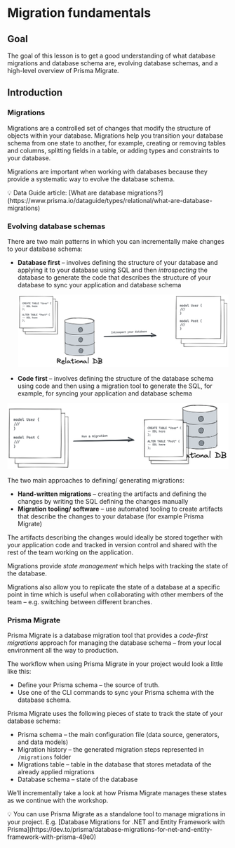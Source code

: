 # Migration fundamentals

## Goal

The goal of this lesson is to get a good understanding of what database migrations and database schema are, evolving database schemas, and a high-level overview of Prisma Migrate.

## Introduction

### Migrations

Migrations are a controlled set of changes that modify the structure of objects within your database. Migrations help you transition your database schema from one state to another, for example, creating or removing tables and columns, splitting fields in a table, or adding types and constraints to your database.

Migrations are important when working with databases because they provide a systematic way to evolve the database schema.

<aside>
💡 Data Guide article: [What are database migrations?](https://www.prisma.io/dataguide/types/relational/what-are-database-migrations)

</aside>

### Evolving database schemas

There are two main patterns in which you can incrementally make changes to your database schema:

- **Database first** – involves defining the structure of your database and applying it to your database using SQL and then *introspecting* the database to generate the code that describes the structure of your database to sync your application and database schema
    
    ![database-first.png](./images/lesson-1-1.png)
    
- **Code first** – involves defining the structure of the database schema using code and then using a migration tool to generate the SQL, for example, for syncing your application and database schema

![migration.png](./images/lesson-1-2.png)

The two main approaches to defining/ generating migrations:

- **Hand-written migrations** – creating the artifacts and defining the changes by writing the SQL defining the changes manually
- **Migration tooling/ software** – use automated tooling to create artifacts that describe the changes to your database (for example Prisma Migrate)

The artifacts describing the changes would ideally be stored together with your application code and tracked in version control and shared with the rest of the team working on the application.

Migrations provide *state management* which helps with tracking the state of the database.

Migrations also allow you to replicate the state of a database at a specific point in time which is useful when collaborating with other members of the team – e.g. switching between different branches.

### Prisma Migrate

Prisma Migrate is a database migration tool that provides a *code-first migrations* approach for managing the database schema – from your local environment all the way to production.

The workflow when using Prisma Migrate in your project would look a little like this:

- Define your Prisma schema – the source of truth.
- Use one of the CLI commands to sync your Prisma schema with the database schema.

Prisma Migrate uses the following pieces of state to track the state of your database schema:

- Prisma schema – the main configuration file (data source, generators, and data models)
- Migration history – the generated migration steps represented in `/migrations` folder
- Migrations table – table in the database that stores metadata of the already applied migrations
- Database schema – state of the database

We’ll incrementally take a look at how Prisma Migrate manages these states as we continue with the workshop.

<aside>
💡 You can use Prisma Migrate as a standalone tool to manage migrations in your project. E.g. [Database Migrations for .NET and Entity Framework with Prisma](https://dev.to/prisma/database-migrations-for-net-and-entity-framework-with-prisma-49e0)

</aside>